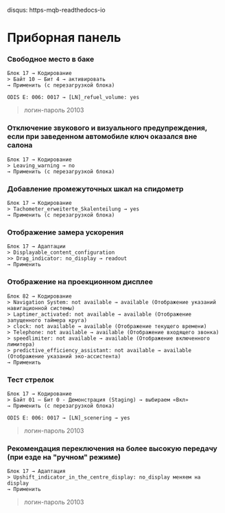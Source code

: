 disqus: https-mqb-readthedocs-io
# Приборная панель

### Свободное место в баке

```
Блок 17 → Кодирование
> Байт 10 — Бит 4 → активировать
→ Применить (с перезагрузкой блока)
```
```
ODIS E: 006: 0017 → [LN]_refuel_volume: yes
```

> логин-пароль 20103

### Отключение звукового и визуального предупреждения, если при заведенном автомобиле ключ оказался вне салона
```   
Блок 17 → Кодирование  
> Leaving_warning → no
→ Применить (с перезагрузкой блока)
```

### Добавление промежуточных шкал на спидометр
```   
Блок 17 → Кодирование  
> Tachometer_erweiterte_Skalenteilung → yes
→ Применить (с перезагрузкой блока)
```

### Отображение замера ускорения
```   
Блок 17 → Адаптации  
> Displayable_content_configuration
>> Drag_indicator: no_display → readout
→ Применить
```

### Отображение на проекционном дисплее
```
Блок 82 → Кодирование
> Navigation System: not available → available (Отображение указаний навигационной системы)
> Laptimer_activated: not available → available (Отображение запущенного таймера круга)
> clock: not available → available (Отображение текущего времени)
> Telephone: not available → available (Отображение входящего звонка)
> speedlimiter: not available → available (Отображение включенного лимитера)
> predictive_efficiency_assistant: not available → available (Отображение указаний эко-ассистента)
→ Применить
```

### Тест стрелок

```
Блок 17 → Кодирование
> Байт 01 — Бит 0 - Демонстрация (Staging) → выбираем «Вкл»
→ Применить (с перезагрузкой блока)
```
```
ODIS E: 006: 0017 → [LN]_scenering → yes
```
	
> логин-пароль 20103

### Рекомендация переключения на более высокую передачу (при езде на "ручном" режиме)

```
Блок 17 → Адаптация 
> Upshift_indicator_in_the_centre_display: no_display меняем на display
→ Применить
```

> логин-пароль 20103